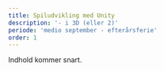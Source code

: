 ```yaml
---
title: Spiludvikling med Unity
description: '- i 3D (eller 2)'
periode: 'medio september - efterårsferie'
order: 1
---
```

Indhold kommer snart.